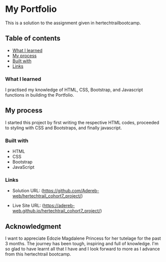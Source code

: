  # My Portfolio

This is a solution to the assignment given in hertechtrailbootcamp.
 

## Table of contents
 - [What I learned](#what-i-learned)
 - [My process](#my-process)
  - [Built with](#built-with)
  - [Links](#links)

  ### What I learned
 I practised my knowledge of HTML, CSS, Bootstrap, and Javascript functions in building the Portfolio.
 
 ## My process
I started this project by first writing the respective HTML codes, proceeded to styling with CSS and Bootstraps, and finally javascript.

### Built with

- HTML
- CSS 
- Bootstrap
- JavaScript

 
### Links

- Solution URL: (https://github.com/Adereb-web/hertechtrail_cohort7_project/)

- Live Site URL: (https://adereb-web.github.io/hertechtrail_cohort7_project/)


## Acknowledgment

I want to appreciate Edozie Magdalene Princess for her tutelage for the past 3 months. The journey has been tough, inspiring and full of knowledge.
I'm so glad to have learnt all that I have and I look forward to more as I advance from this hertechtrail bootcamp. 
